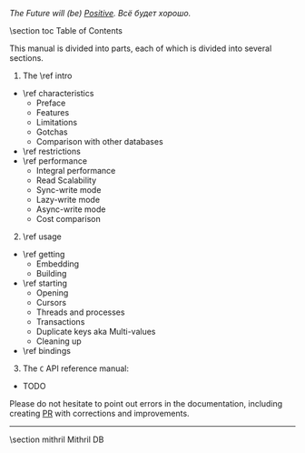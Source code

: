 
_The Future will (be) [Positive](https://www.ptsecurity.com). Всё будет хорошо._

\section toc Table of Contents

This manual is divided into parts,
each of which is divided into several sections.

1. The \ref intro
  - \ref characteristics
    - Preface
    - Features
    - Limitations
    - Gotchas
    - Comparison with other databases
  - \ref restrictions
  - \ref performance
    - Integral performance
    - Read Scalability
    - Sync-write mode
    - Lazy-write mode
    - Async-write mode
    - Cost comparison
2. \ref usage
  - \ref getting
    - Embedding
    - Building
  - \ref starting
    - Opening
    - Cursors
    - Threads and processes
    - Transactions
    - Duplicate keys aka Multi-values
    - Cleaning up
  - \ref bindings

3. The `C` API reference manual:
  - TODO

Please do not hesitate to point out errors in the documentation,
including creating [PR](https://help.github.com/en/github/collaborating-with-issues-and-pull-requests/proposing-changes-to-your-work-with-pull-requests) with corrections and improvements.

---

\section mithril Mithril DB
